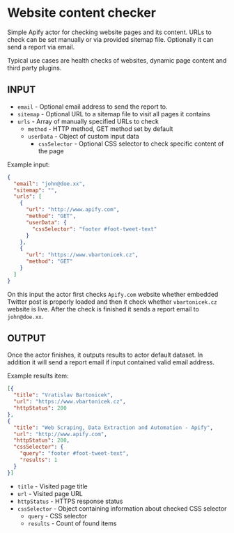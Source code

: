 # Website content checker
Simple Apify actor for checking website pages and its content. URLs to check can be set manually or via provided sitemap file. Optionally it can send a report via email.

Typical use cases are health checks of websites, dynamic page content and third party plugins. 

## INPUT

- `email` - Optional email address to send the report to.
- `sitemap` - Optional URL to a sitemap file to visit all pages it contains
- `urls` - Array of manually specified URLs to check
    - `method` - HTTP method, GET method set by default
    - `userData` - Object of custom input data
        - `cssSelector` - Optional CSS selector to check specific content of the page

Example input:
```json
{
  "email": "john@doe.xx",
  "sitemap": "",
  "urls": [
    {
      "url": "http://www.apify.com",
      "method": "GET",
      "userData": {
        "cssSelector": "footer #foot-tweet-text"
      }
    },
    {
      "url": "https://www.vbartonicek.cz",
      "method": "GET"
    }
  ]
}

```
On this input the actor first checks `Apify.com` website whether embedded Twitter post is properly loaded and then it check whether `vbartonicek.cz` website is live. After the check is finished it sends a report email to `john@doe.xx`.

## OUTPUT
Once the actor finishes, it outputs results to actor default dataset. In addition it will send a report email if input contained valid email address.

Example results item:

```json
[{
  "title": "Vratislav Bartonicek",
  "url": "https://www.vbartonicek.cz",
  "httpStatus": 200
},
{
  "title": "Web Scraping, Data Extraction and Automation - Apify",
  "url": "http://www.apify.com",
  "httpStatus": 200,
  "cssSelector": {
    "query": "footer #foot-tweet-text",
    "results": 1
  }
}]
```

- `title` - Visited page title
- `url` - Visited page URL
- `httpStatus` - HTTPS response status
- `cssSelector` - Object containing information about checked CSS selector
    - `query` - CSS selector
    - `results` - Count of found items
